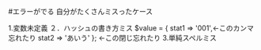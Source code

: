 #エラーがでる
自分がたくさんミスったケース

1.変数未定義
２．ハッシュの書き方ミス
$value = {
stat1 => '001',<-このカンマ忘れたり
stat2 => 'あいう'
}; <-この閉じ忘れたり
3.単純スペルミス
